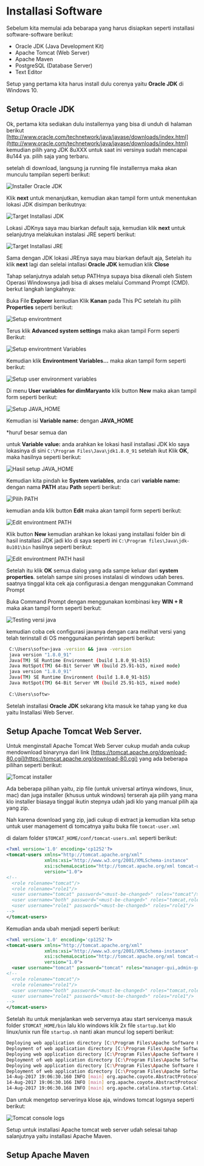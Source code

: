 # Installasi Software

Sebelum kita memulai ada bebarapa yang harus disiapkan seperti installasi software-software berikut:

* Oracle JDK (Java Development Kit)
* Apache Tomcat (Web Server)
* Apache Maven
* PostgreSQL (Database Server)
* Text Editor

Setup yang pertama kita harus install dulu corenya yaitu **Oracle JDK** di Windows 10.

## Setup Oracle JDK

Ok, pertama kita sediakan dulu installernya yang bisa di unduh di halaman berikut 
[http://www.oracle.com/technetwork/java/javase/downloads/index.html](http://www.oracle.com/technetwork/java/javase/downloads/index.html)
kemudian pilih yang JDK 8uXXX untuk saat ini versinya sudah mencapai 8u144 ya. pilih saja yang terbaru.

setelah di download, langsung ja running file installernya maka akan munculu tampilan seperti berikut:

![Installer Oracle JDK](images/java-jdk/install-jdk-1.png)

Klik **next** untuk menanjutkan, kemudian akan tampil form untuk menentukan lokasi JDK disimpan berikutnya:

![Target Installasi JDK](images/java-jdk/install-jdk-2.png)

Lokasi JDKnya saya mau biarkan default saja, kemudian klik **next** untuk selanjutnya melakukan instalasi JRE seperti berikut:

![Target Installasi JRE](images/java-jdk/install-jdk-3.png)

Sama dengan JDK lokasi JREnya saya mau biarkan default aja, Setelah itu klik **next** lagi dan selelai intallasi **Oracle JDK** kemudian klik **Close**


Tahap selanjutnya adalah setup PATHnya supaya bisa dikenali oleh Sistem Operasi Windowsnya jadi bisa di akses melalui Command Prompt (CMD). berkut langkah langkahnya:

Buka File **Explorer** kemudian Klik **Kanan** pada This PC setelah itu pilih **Properties** seperti berikut:

![Setup environtment](images/java-jdk/setpath-jdk-1.png)

Terus klik **Advanced system settings** maka akan tampil Form seperti Berikut:

![Setup environtment Variables](images/java-jdk/setpath-jdk-2.png)

Kemudian klik **Environtment Variables…** maka akan tampil form seperti berikut:

![Setup user environment variables](images/java-jdk/setpath-jdk-3.png)

Di menu **User variables for dimMaryanto** klik button **New** maka akan tampil form seperti berikut:

![Setup JAVA_HOME](images/java-jdk/setpath-jdk-4.png)

Kemudian isi **Variable name:** dengan **JAVA_HOME** 

*huruf besar semua dan 

untuk **Variable value:** anda arahkan ke lokasi hasil installasi JDK klo saya lokasinya di sini `C:\Program Files\Java\jdk1.8.0_91` 
setelah ikut Klik **OK**, maka hasilnya seperti berikut:

![Hasil setup JAVA_HOME](images/java-jdk/setpath-jdk-5.png)

Kemudian kita pindah ke **System variables**, anda cari **variable name:** dengan nama **PATH** atau **Path** seperti berikut:

![Pilih PATH](images/java-jdk/setpath-jdk-6.png)

kemudian anda klik button **Edit** maka akan tampil form seperti berikut:

![Edit environtment PATH](images/java-jdk/setpath-jdk-7.png)

Klik button **New** kemudian arahkan ke lokasi yang installasi folder bin di hasil installasi JDK jadi klo di saya seperti ini `C:\Program files\Java\jdk-8u101\bin` hasilnya seperti berikut:

![Edit environtment PATH hasil](images/java-jdk/setpath-jdk-8.png)

Setelah itu klik **OK** semua dialog yang ada sampe keluar dari **system properties**. setelah sampe sini proses instalasi di windows udah beres. saatnya tinggal kita cek aja configurasi.a dengan menggunakan Command Prompt

Buka Command Prompt dengan menggunakan kombinasi key **WIN + R** maka akan tampil form seperti berkut:

![Testing versi java](images/java-jdk/run-cmd-2.png)

kemudian coba cek configurasi javanya dengan cara melihat versi yang telah terinstall di OS menggunakan perintah seperti berikut:

```bash
 C:\Users\softw>java -version && java -version
 java version "1.8.0_91"
 Java(TM) SE Runtime Environment (build 1.8.0_91-b15)
 Java HotSpot(TM) 64-Bit Server VM (build 25.91-b15, mixed mode)
 java version "1.8.0_91"
 Java(TM) SE Runtime Environment (build 1.8.0_91-b15)
 Java HotSpot(TM) 64-Bit Server VM (build 25.91-b15, mixed mode)
 
 C:\Users\softw>
```

Setelah installasi **Oracle JDK** sekarang kita masuk ke tahap yang ke dua yaitu Installasi Web Server.

## Setup Apache Tomcat Web Server.

Untuk menginstall Apache Tomcat Web Server cukup mudah anda cukup mendownload binarynya dari link [https://tomcat.apache.org/download-80.cgi](https://tomcat.apache.org/download-80.cgi) yang ada beberapa pilihan seperti berikut:

![Tomcat installer](images/apache-tomcat/download-1.png)

Ada beberapa pilihan yaitu, 
zip file (untuk universal artinya windows, linux, mac) dan 
juga installer (khusus untuk windows) terserah aja pilih yang mana klo 
installer biasaya tinggal ikutin stepnya udah jadi klo yang manual pilih aja yang zip.

Nah karena download yang zip, jadi cukup di extract ja kemudian kita setup untuk user management di tomcatnya yaitu buka file `tomcat-user.xml`

di dalam folder `$TOMCAT_HOME/conf/tomcat-users.xml` seperti berikut:

```xml
<?xml version='1.0' encoding='cp1252'?>
<tomcat-users xmlns="http://tomcat.apache.org/xml"
              xmlns:xsi="http://www.w3.org/2001/XMLSchema-instance"
              xsi:schemaLocation="http://tomcat.apache.org/xml tomcat-users.xsd"
              version="1.0">
<!--
  <role rolename="tomcat"/>
  <role rolename="role1"/>
  <user username="tomcat" password="<must-be-changed>" roles="tomcat"/>
  <user username="both" password="<must-be-changed>" roles="tomcat,role1"/>
  <user username="role1" password="<must-be-changed>" roles="role1"/>
-->
</tomcat-users>
```

Kemudian anda ubah menjadi seperti berikut:

```xml
<?xml version='1.0' encoding='cp1252'?>
<tomcat-users xmlns="http://tomcat.apache.org/xml"
              xmlns:xsi="http://www.w3.org/2001/XMLSchema-instance"
              xsi:schemaLocation="http://tomcat.apache.org/xml tomcat-users.xsd"
              version="1.0">
  <user username="tomcat" password="tomcat" roles="manager-gui,admin-gui,manager-script"/>
<!--
  <role rolename="tomcat"/>
  <role rolename="role1"/>
  <user username="both" password="<must-be-changed>" roles="tomcat,role1"/>
  <user username="role1" password="<must-be-changed>" roles="role1"/>
-->
</tomcat-users>
```

Setelah itu untuk menjalankan web servernya atau start servicenya masuk folder `$TOMCAT_HOME/bin`
lalu klo windows klik 2x file `startup.bat` klo linux/unix run file `startup.sh` nanti akan muncul log seperti berikut:

```bash
Deploying web application directory [C:\Program Files\Apache Software Foundation\Tomcat 8.5\webapps\host-manager]
Deployment of web application directory [C:\Program Files\Apache Software Foundation\Tomcat 8.5\webapps\host-manager] has finished in [307] ms
Deploying web application directory [C:\Program Files\Apache Software Foundation\Tomcat 8.5\webapps\manager]
Deployment of web application directory [C:\Program Files\Apache Software Foundation\Tomcat 8.5\webapps\manager] has finished in [27] ms
Deploying web application directory [C:\Program Files\Apache Software Foundation\Tomcat 8.5\webapps\ROOT]
Deployment of web application directory [C:\Program Files\Apache Software Foundation\Tomcat 8.5\webapps\ROOT] has finished in [20] ms
14-Aug-2017 19:06:30.160 INFO [main] org.apache.coyote.AbstractProtocol.start Starting ProtocolHandler ["http-nio-8080"]
14-Aug-2017 19:06:30.166 INFO [main] org.apache.coyote.AbstractProtocol.start Starting ProtocolHandler ["ajp-nio-8009"]
14-Aug-2017 19:06:30.168 INFO [main] org.apache.catalina.startup.Catalina.start Server startup in 404 ms
```

Dan untuk mengetop serverinya klose aja, windows tomcat logsnya seperti berikut:

![Tomcat console logs](images/apache-tomcat/tomcat-logs.png)

Setup untuk installasi Apache tomcat web server udah selesai tahap salanjutnya yaitu installasi Apache Maven.

## Setup Apache Maven